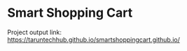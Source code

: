 # Smart Shopping Cart
Project output link: https://taruntechhub.github.io/smartshoppingcart.github.io/

